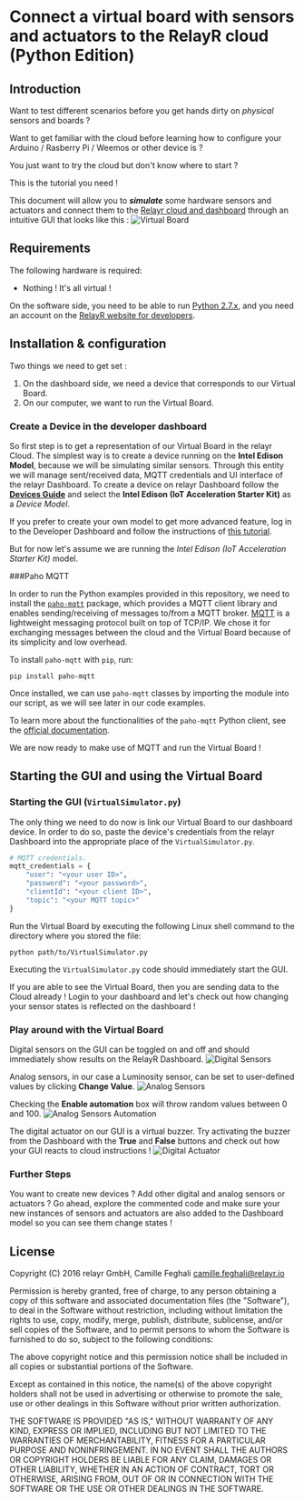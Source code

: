 # Connect a virtual board with sensors and actuators to the RelayR cloud (Python Edition)

## Introduction

Want to test different scenarios before you get hands dirty on *physical* sensors and boards ?

Want to get familiar with the cloud before learning how to configure your Arduino / Rasberry Pi / Weemos or other device is ?

You just want to try the cloud but don't know where to start ?

This is the tutorial you need !

This document will allow you to ***simulate*** some hardware sensors and actuators and connect them to the [Relayr cloud and dashboard](https://dev.relayr.io/) through an intuitive GUI that looks like this :	
![Virtual Board](/assets/VirtualBoard.png)


## Requirements

The following hardware is required:

 * Nothing ! It's all virtual !

On the software side, you need to be able to run [Python 2.7.x](https://www.python.org/downloads/), and you need an account on the [RelayR website for developers](https://dev.relayr.io/).

## Installation & configuration

Two things we need to get set :

1. On the dashboard side, we need a device that corresponds to our Virtual Board.
2. On our computer, we want to run the Virtual Board.


### Create a Device in the developer dashboard

So first step is to get a representation of our Virtual Board in the relayr Cloud. The simplest way is to create a device running on the **Intel Edison Model**, because we will be simulating similar sensors. Through this entity we will manage sent/received data, MQTT credentials and UI interface of the relayr Dashboard. To create a device on relayr Dashboard follow the [**Devices Guide**](http://docs.relayr.io/getting-started/devices-guide/) and select the **Intel Edison (IoT Acceleration Starter Kit)** as a *Device Model*.

If you prefer to create your own model to get more advanced feature, log in to the Developer Dashboard and follow the instructions of [this tutorial](http://docs.relayr.io/getting-started/device-models-guide/).

But for now let's assume we are running the *Intel Edison (IoT Acceleration Starter Kit)* model.


###Paho MQTT

In order to run the Python examples provided in this repository, we need to install the [`paho-mqtt`](https://pypi.python.org/pypi/paho-mqtt/1.1) package,
which provides a MQTT client library and enables sending/receiving of messages to/from a MQTT broker. [MQTT](https://en.wikipedia.org/wiki/MQTT) is a lightweight messaging protocol built on top of TCP/IP. We chose it for exchanging messages between the cloud and the Virtual Board because of its simplicity and low overhead.

To install `paho-mqtt`  with `pip`, run:

```shell
pip install paho-mqtt
```

Once installed, we can use `paho-mqtt` classes by importing the module into our script, as we will see later in our code examples.

To learn more about the functionalities of the `paho-mqtt` Python client, see the
[official documentation](https://pypi.python.org/pypi/paho-mqtt/1.1).

We are now ready to make use of MQTT and run the Virtual Board !

## Starting the GUI and using the Virtual Board

### Starting the GUI (`VirtualSimulator.py`)


The only thing we need to do now is link our Virtual Board to our dashboard device. In order to do so, paste the device's credentials from the relayr Dashboard into the appropriate place of the `VirtualSimulator.py`.

```python
# MQTT credentials.
mqtt_credentials = {
    "user": "<your user ID>",
    "password": "<your password>",
    "clientId": "<your client ID>",
    "topic": "<your MQTT topic>"
}
```

Run the Virtual Board by executing the following Linux shell command to the directory where you stored the file:

```shell
python path/to/VirtualSimulator.py
```

Executing the `VirtualSimulator.py` code should immediately start the GUI.

If you are able to see the Virtual Board, then you are sending data to the Cloud already ! Login to your dashboard and let's check out how changing your sensor states is reflected on the dashboard !

### Play around with the Virtual Board

Digital sensors on the GUI can be toggled on and off and should immediately show results on the RelayR Dashboard.
![Digital Sensors](/assets/DigitalSensors.png)

Analog sensors, in our case a Luminosity sensor, can be set to user-defined values by clicking **Change Value**.
![Analog Sensors](/assets/AnalogSensor.png)

Checking the **Enable automation** box will throw random values between 0 and 100.
![Analog Sensors Automation](/assets/AnalogAutomation.png)

The digital actuator on our GUI is a virtual buzzer. Try activating the buzzer from the Dashboard with the **True** and **False** buttons and check out how your GUI reacts to cloud instructions !
![Digital Actuator](/assets/DigitalActuator.png)

### Further Steps

You want to create new devices ? Add other digital and analog sensors or actuators ?
Go ahead, explore the commented code and make sure your new instances of sensors and actuators are also added to the Dashboard model so you can see them change states !

## License

Copyright (C) 2016 relayr GmbH, Camille Feghali <camille.feghali@relayr.io>

Permission is hereby granted, free of charge, to any person obtaining a copy of this software and associated documentation files (the "Software"), to deal in the Software without restriction, including without limitation the rights to use, copy, modify, merge, publish, distribute, sublicense, and/or sell copies of the Software, and to permit persons to whom the Software is furnished to do so, subject to the following conditions:

The above copyright notice and this permission notice shall be included in all copies or substantial portions of the Software.

Except as contained in this notice, the name(s) of the above copyright holders shall not be used in advertising or otherwise to promote the sale, use or other dealings in this Software without prior written authorization.

THE SOFTWARE IS PROVIDED "AS IS," WITHOUT WARRANTY OF ANY KIND, EXPRESS OR IMPLIED, INCLUDING BUT NOT LIMITED TO THE WARRANTIES OF MERCHANTABILITY, FITNESS FOR A PARTICULAR PURPOSE AND NONINFRINGEMENT.  IN NO EVENT SHALL THE AUTHORS OR COPYRIGHT HOLDERS BE LIABLE FOR ANY CLAIM, DAMAGES OR OTHER LIABILITY, WHETHER IN AN ACTION OF CONTRACT, TORT OR OTHERWISE, ARISING FROM, OUT OF OR IN CONNECTION WITH THE SOFTWARE OR THE USE OR OTHER DEALINGS IN THE SOFTWARE.
